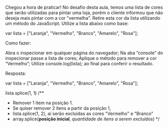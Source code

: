 Chegou a hora de praticar! No desafio desta aula, temos uma lista de cores que serão utilizadas para pintar uma loja, porém o cliente informou que não deseja mais pintar com a cor "vermelha". Retire esta cor da lista utilizando um método do JavaScript. Utilize a lista abaixo como base:

var lista = ["Laranja", "Vermelho", "Branco", "Amarelo", "Rosa"]; 

Como fazer:

Abra o inspecionar em qualquer página do navegador;
Na aba “console” do inspecionar passe a lista de cores;
Aplique o método para remover a cor “Vermelho”;
Utilize console.log(lista); ao final para conferir o resultado.

Resposta: 

var lista = ["Laranja", "Vermelho", "Branco", "Amarelo", "Rosa"]; 

lista.splice(1, 1) 
/**
 *  Remover 1 item na posição 1. 
 * Se quiser remover 2 itens a partir da posição 1, 
 * lista.splice(1, 2), aí serão excluídas as cores "Vermelho" e "Branco"
 * array.splice(**posição inicial**, *quantidade de itens a serem excluídos*)
 */